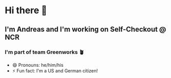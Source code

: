 # Hi there 👋
## I'm Andreas and I'm working on Self-Checkout @ NCR
### I'm part of team Greenworks 🪴

- 😄 Pronouns: he/him/his
- ⚡ Fun fact: I'm a US and German citizen!
